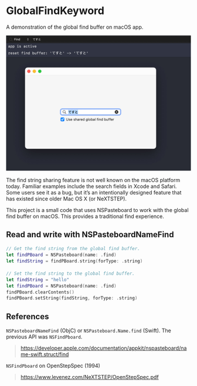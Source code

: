 # GlobalFindKeyword
A demonstration of the global find buffer on macOS app.

<img src="./screenshot.jpg" width=676>

The find string sharing feature is not well known on the macOS platform today. Familiar examples include the search fields in Xcode and Safari. Some users see it as a bug, but it’s an intentionally designed feature that has existed since older Mac OS X (or NeXTSTEP).

This project is a small code that uses NSPasteboard to work with the global find buffer on macOS. This provides a traditional find experience.


## Read and write with NSPasteboardNameFind

```swift
// Get the find string from the global find buffer.
let findPBoard = NSPasteboard(name: .find)
let findString = findPBoard.string(forType: .string)

// Set the find string to the global find buffer.
let findString = "hello"
let findPBoard = NSPasteboard(name: .find)
findPBoard.clearContents()
findPBoard.setString(findString, forType: .string)
```

## References

`NSPasteboardNameFind` (ObjC) or `NSPasteboard.Name.find` (Swift). The previous API was `NSFindPboard`.
> https://developer.apple.com/documentation/appkit/nspasteboard/name-swift.struct/find

`NSFindPboard` on OpenStepSpec (1994)
> https://www.levenez.com/NeXTSTEP/OpenStepSpec.pdf
